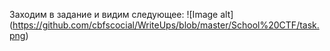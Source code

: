 Заходим в задание и видим следующее: 
![Image alt]
(https://github.com/cbfscocial/WriteUps/blob/master/School%20CTF/task.png)
